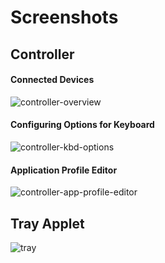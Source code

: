 # Screenshots

## Controller

#### Connected Devices
![controller-overview](https://cloud.githubusercontent.com/assets/13032135/21577999/c4f38994-cf67-11e6-928e-238e1903cdcd.png)

#### Configuring Options for Keyboard
![controller-kbd-options](https://cloud.githubusercontent.com/assets/13032135/20988307/1d61f118-bcc8-11e6-8455-66473f62ab25.png)

#### Application Profile Editor
![controller-app-profile-editor](https://cloud.githubusercontent.com/assets/13032135/20988305/1d5dcb7e-bcc8-11e6-98d3-28e501ac8b08.png)


## Tray Applet
![tray](https://cloud.githubusercontent.com/assets/13032135/20988404/85d08462-bcc8-11e6-8e9c-be3eaf976df1.jpg)

